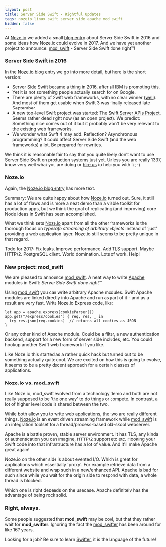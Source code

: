 ```yaml
---
layout: post
title: Server Side Swift - Rightful Updates
tags: nozeio linux swift server side apache mod_swift
hidden: false
---
```


At [Noze.io](http://noze.io/) we added a small 
[blog entry](http://noze.io/stateoftheunion/)
about Server Side Swift in 2016 and some ideas how Noze.io could evolve in 2017.
And we have yet another project to announce: 
[mod_swift](http://mod-swift.org/) - Server Side Swift done right™!


### Server Side Swift in 2016

In the [Noze.io blog entry](http://noze.io/stateoftheunion/) we go into more
detail, but here is the short version:

- Server Side Swift became a thing in 2016, after all IBM is promoting this.
- Yet it is not something people actually search for on Google.
- There are plenty of Swift web frameworks, with no clear winner
  ([well](https://theswiftdev.com/2016/11/09/server-side-swift/)).
  And most of them got usable when Swift 3 was finally released late September.
- A new top-level Swift project was started: The Swift
  [Server APIs Project](https://swift.org/blog/server-api-workgroup/).
  Seems rather dead right now (as an open project).
  We predict: Something nice comes out of it but it probably won't be very
  relevant to the existing web frameworks.
- We wonder what Swift 4 may add. Reflection? Asynchronous programming?
  It could affect Server Side Swift (and the web frameworks) a lot.
  Be prepared for rewrites.
  
We think it is reasonable fair to say that you quite likely don’t want to 
use Server Side Swift on production systems just yet.
Unless you are really 1337, know very well what you are doing or 
[hire us](http://zeezide.com/en/services/services.html) to help you with it ;-)


### Noze.io

Again, the 
[Noze.io blog entry](http://noze.io/stateoftheunion/#nozeio-in-the-year-of-the-trump)
has more text.

Summary: We are quite happy about how [Noze.io](http://noze.io/) turned out.
Sure, it still has a lot of flaws and is more a neat demo than a viable toolkit
for production apps, but we think the goal of replicating (and improving) core
Node ideas in Swift has been accomplished.

What we think sets [Noze.io](http://noze.io/) apart from all the other
frameworks is the thorough focus on *typesafe streaming of arbitrary objects*
instead of ‘just’ providing a web application layer.
Noze.io still seems to be pretty unique in that regard.

Todo for 2017:
Fix leaks. 
Improve performance. 
Add TLS support. 
Maybe HTTP/2.
PostgreSQL client.
World domination.
Lots of work. Help!

### New project: mod_swift

We are pleased to announce [mod_swift](http://mod-swift.org/).
A neat way to write [Apache](https://httpd.apache.org) modules in Swift:
*Server Side Swift done right™*

Using 
[mod_swift](http://mod-swift.org/)
you can write arbitrary Apache modules. Swift Apache modules
are linked directly into Apache and run as part of it - 
and as a result are very fast.
Write Noze.io Express code, like:

    let app = apache.express(cookieParser())
    app.get("/express/cookies") { req, res, _ in
      try res.json(req.cookies)  // returns all cookies as JSON
    }

Or any other kind of Apache module. Could be a filter, a new authentication
backend, support for a new form of server side includes, etc.
You could hookup another Swift web framework if you like.

Like Noze.io this started as a rather quick hack but turned out to be
something actually quite cool. We are excited on how this is going to evolve,
it seems to be a pretty decent approach for a certain classes of applications.

### Noze.io vs. mod_swift

Like Noze.io, mod_swift evolved from a technology demo and both
are not really supposed to be 'the one way' to do things or compete.
In contrast, a lot of higher level code is shared between the two.

While both allow you to write web applications, the two are really different
things.
[Noze.io](http://noze.io/)
is an event driven streaming framework while 
[mod_swift](http://mod-swift.org/)
is an integration toolset for a thread/process-based old-skool webserver.

Apache is a battle proven, stable server environment. 
It has TLS, any kinda of authentication you can imagine, HTTP/2 support etc etc.
Hooking your Swift code into that infrastructure has a lot of value.
And it'll make Apache great again!

Noze.io on the other side is about evented I/O. Which is great for applications
which essentially 'proxy'. For example retrieve data from a different website
and wrap such in a new/enhanced API.
Apache is bad for such since while you wait for the origin side to respond with
data, a whole thread is blocked.

Which one is right depends on the usecase. Apache definitely has the advantage
of being rock solid.

### Right, always.

Some people suggested that **mod_swift** may be cool,
but that they rather wait for **mod_swifter**.
Ignoring the fact the
[mod_swifter](https://github.com/helje5/mod_objc1)
has been around for like 16? years.

Looking for a job?
Be sure to learn [Swifter](http://swifter-lang.org/), 
it is the language of the future!
